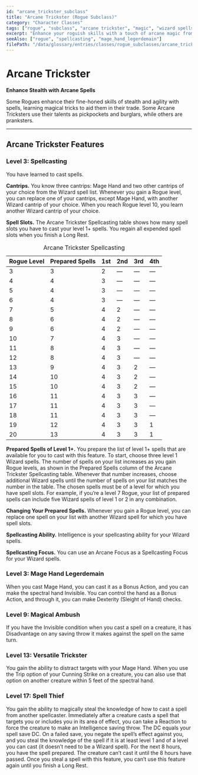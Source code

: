 ```yaml
---
id: "arcane_trickster_subclass"
title: "Arcane Trickster (Rogue Subclass)"
category: "Character Classes"
tags: ["rogue", "subclass", "arcane trickster", "magic", "wizard spells", "mage hand"]
excerpt: "Enhance your roguish skills with a touch of arcane magic from the Wizard spell list, specializing in illusions and enchantments."
seeAlso: ["rogue", "spellcasting", "mage_hand_legerdemain"]
filePath: "/data/glossary/entries/classes/rogue_subclasses/arcane_trickster.md"
---
```

# Arcane Trickster

**Enhance Stealth with Arcane Spells**

Some Rogues enhance their fine-honed skills of stealth and agility with <span data-term-id="spells_chapter" class="glossary-term-link-from-markdown">spells</span>, learning magical tricks to aid them in their trade. Some Arcane Tricksters use their talents as pickpockets and burglars, while others are pranksters.

---
## Arcane Trickster Features

### Level 3: Spellcasting
You have learned to cast <span data-term-id="spells_chapter" class="glossary-term-link-from-markdown">spells</span>.

**Cantrips.** You know three <span data-term-id="cantrip" class="glossary-term-link-from-markdown">cantrips</span>: <span data-term-id="mage_hand" class="glossary-term-link-from-markdown">Mage Hand</span> and two other <span data-term-id="cantrip" class="glossary-term-link-from-markdown">cantrips</span> of your choice from the <span data-term-id="wizard" class="glossary-term-link-from-markdown">Wizard</span> spell list.
Whenever you gain a Rogue level, you can replace one of your <span data-term-id="cantrip" class="glossary-term-link-from-markdown">cantrips</span>, except Mage Hand, with another Wizard cantrip of your choice.
When you reach Rogue level 10, you learn another Wizard cantrip of your choice.

**Spell Slots.** The Arcane Trickster Spellcasting table shows how many <span data-term-id="spell_level_slots" class="glossary-term-link-from-markdown">spell slots</span> you have to cast your level 1+ <span data-term-id="spells_chapter" class="glossary-term-link-from-markdown">spells</span>. You regain all expended spell slots when you finish a <span data-term-id="long_rest" class="glossary-term-link-from-markdown">Long Rest</span>.

<div class="not-prose my-4">
  <table class="min-w-full divide-y divide-gray-600 border border-gray-600 rounded-lg shadow-md">
    <caption class="text-lg font-semibold text-amber-300 p-2 bg-gray-700/50 rounded-t-lg">Arcane Trickster Spellcasting</caption>
    <thead class="bg-gray-700/50">
      <tr>
        <th scope="col" class="px-3 py-2 text-left text-xs font-medium text-sky-300 uppercase tracking-wider border-b border-gray-600">Rogue Level</th>
        <th scope="col" class="px-3 py-2 text-left text-xs font-medium text-sky-300 uppercase tracking-wider border-b border-gray-600">Prepared Spells</th>
        <th scope="col" class="px-3 py-2 text-left text-xs font-medium text-sky-300 uppercase tracking-wider border-b border-gray-600">1st</th>
        <th scope="col" class="px-3 py-2 text-left text-xs font-medium text-sky-300 uppercase tracking-wider border-b border-gray-600">2nd</th>
        <th scope="col" class="px-3 py-2 text-left text-xs font-medium text-sky-300 uppercase tracking-wider border-b border-gray-600">3rd</th>
        <th scope="col" class="px-3 py-2 text-left text-xs font-medium text-sky-300 uppercase tracking-wider border-b border-gray-600">4th</th>
      </tr>
    </thead>
    <tbody class="bg-gray-800/50 divide-y divide-gray-700">
      <tr><td>3</td><td>3</td><td>2</td><td>—</td><td>—</td><td>—</td></tr>
      <tr><td>4</td><td>4</td><td>3</td><td>—</td><td>—</td><td>—</td></tr>
      <tr><td>5</td><td>4</td><td>3</td><td>—</td><td>—</td><td>—</td></tr>
      <tr><td>6</td><td>4</td><td>3</td><td>—</td><td>—</td><td>—</td></tr>
      <tr><td>7</td><td>5</td><td>4</td><td>2</td><td>—</td><td>—</td></tr>
      <tr><td>8</td><td>6</td><td>4</td><td>2</td><td>—</td><td>—</td></tr>
      <tr><td>9</td><td>6</td><td>4</td><td>2</td><td>—</td><td>—</td></tr>
      <tr><td>10</td><td>7</td><td>4</td><td>3</td><td>—</td><td>—</td></tr>
      <tr><td>11</td><td>8</td><td>4</td><td>3</td><td>—</td><td>—</td></tr>
      <tr><td>12</td><td>8</td><td>4</td><td>3</td><td>—</td><td>—</td></tr>
      <tr><td>13</td><td>9</td><td>4</td><td>3</td><td>2</td><td>—</td></tr>
      <tr><td>14</td><td>10</td><td>4</td><td>3</td><td>2</td><td>—</td></tr>
      <tr><td>15</td><td>10</td><td>4</td><td>3</td><td>2</td><td>—</td></tr>
      <tr><td>16</td><td>11</td><td>4</td><td>3</td><td>3</td><td>—</td></tr>
      <tr><td>17</td><td>11</td><td>4</td><td>3</td><td>3</td><td>—</td></tr>
      <tr><td>18</td><td>11</td><td>4</td><td>3</td><td>3</td><td>—</td></tr>
      <tr><td>19</td><td>12</td><td>4</td><td>3</td><td>3</td><td>1</td></tr>
      <tr><td>20</td><td>13</td><td>4</td><td>3</td><td>3</td><td>1</td></tr>
    </tbody>
  </table>
</div>

**Prepared Spells of Level 1+.** You prepare the list of level 1+ <span data-term-id="spells_chapter" class="glossary-term-link-from-markdown">spells</span> that are available for you to cast with this feature. To start, choose three level 1 Wizard <span data-term-id="spells_chapter" class="glossary-term-link-from-markdown">spells</span>.
The number of <span data-term-id="spells_chapter" class="glossary-term-link-from-markdown">spells</span> on your list increases as you gain Rogue levels, as shown in the Prepared Spells column of the Arcane Trickster Spellcasting table. Whenever that number increases, choose additional Wizard <span data-term-id="spells_chapter" class="glossary-term-link-from-markdown">spells</span> until the number of <span data-term-id="spells_chapter" class="glossary-term-link-from-markdown">spells</span> on your list matches the number in the table. The chosen <span data-term-id="spells_chapter" class="glossary-term-link-from-markdown">spells</span> must be of a level for which you have <span data-term-id="spell_level_slots" class="glossary-term-link-from-markdown">spell slots</span>. For example, if you’re a level 7 Rogue, your list of prepared <span data-term-id="spells_chapter" class="glossary-term-link-from-markdown">spells</span> can include five Wizard <span data-term-id="spells_chapter" class="glossary-term-link-from-markdown">spells</span> of level 1 or 2 in any combination.

**Changing Your Prepared Spells.** Whenever you gain a Rogue level, you can replace one <span data-term-id="spells_chapter" class="glossary-term-link-from-markdown">spell</span> on your list with another Wizard <span data-term-id="spells_chapter" class="glossary-term-link-from-markdown">spell</span> for which you have <span data-term-id="spell_level_slots" class="glossary-term-link-from-markdown">spell slots</span>.

**Spellcasting Ability.** Intelligence is your spellcasting ability for your Wizard <span data-term-id="spells_chapter" class="glossary-term-link-from-markdown">spells</span>.

**Spellcasting Focus.** You can use an Arcane Focus as a <span data-term-id="spellcasting_focus" class="glossary-term-link-from-markdown">Spellcasting Focus</span> for your Wizard <span data-term-id="spells_chapter" class="glossary-term-link-from-markdown">spells</span>.

### Level 3: Mage Hand Legerdemain
When you cast <span data-term-id="mage_hand" class="glossary-term-link-from-markdown">Mage Hand</span>, you can cast it as a <span data-term-id="bonus_action" class="glossary-term-link-from-markdown">Bonus Action</span>, and you can make the spectral hand Invisible. You can control the hand as a <span data-term-id="bonus_action" class="glossary-term-link-from-markdown">Bonus Action</span>, and through it, you can make Dexterity (Sleight of Hand) checks.

### Level 9: Magical Ambush
If you have the <span data-term-id="invisible_condition" class="glossary-term-link-from-markdown">Invisible condition</span> when you cast a <span data-term-id="spells_chapter" class="glossary-term-link-from-markdown">spell</span> on a creature, it has <span data-term-id="disadvantage" class="glossary-term-link-from-markdown">Disadvantage</span> on any <span data-term-id="saving_throw" class="glossary-term-link-from-markdown">saving throw</span> it makes against the <span data-term-id="spells_chapter" class="glossary-term-link-from-markdown">spell</span> on the same turn.

### Level 13: Versatile Trickster
You gain the ability to distract targets with your <span data-term-id="mage_hand" class="glossary-term-link-from-markdown">Mage Hand</span>. When you use the Trip option of your Cunning Strike on a creature, you can also use that option on another creature within 5 feet of the spectral hand.

### Level 17: Spell Thief
You gain the ability to magically steal the knowledge of how to cast a <span data-term-id="spells_chapter" class="glossary-term-link-from-markdown">spell</span> from another spellcaster.
Immediately after a creature casts a <span data-term-id="spells_chapter" class="glossary-term-link-from-markdown">spell</span> that targets you or includes you in its area of effect, you can take a <span data-term-id="reaction" class="glossary-term-link-from-markdown">Reaction</span> to force the creature to make an Intelligence <span data-term-id="saving_throw" class="glossary-term-link-from-markdown">saving throw</span>. The DC equals your <span data-term-id="spell_save_dc" class="glossary-term-link-from-markdown">spell save DC</span>. On a failed save, you negate the <span data-term-id="spells_chapter" class="glossary-term-link-from-markdown">spell’s</span> effect against you, and you steal the knowledge of the <span data-term-id="spells_chapter" class="glossary-term-link-from-markdown">spell</span> if it is at least level 1 and of a level you can cast (it doesn’t need to be a Wizard <span data-term-id="spells_chapter" class="glossary-term-link-from-markdown">spell</span>). For the next 8 hours, you have the <span data-term-id="spells_chapter" class="glossary-term-link-from-markdown">spell</span> prepared. The creature can’t cast it until the 8 hours have passed.
Once you steal a <span data-term-id="spells_chapter" class="glossary-term-link-from-markdown">spell</span> with this feature, you can’t use this feature again until you finish a <span data-term-id="long_rest" class="glossary-term-link-from-markdown">Long Rest</span>.